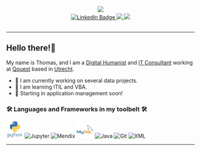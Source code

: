 <div id="header" align="center">
<img src="https://media.giphy.com/media/6ib6KPmkeAjDTxMxij/giphy.gif" width="120px"/>
</div>

<div id="header" align="center">
  <div id="badges">
    <a href="https://www.linkedin.com/in/thomashoekstra2310/">
      <img src="https://img.shields.io/badge/LinkedIn-0077B5?style=for-the-badge&logo=linkedin&logoColor=white" alt="LinkedIn Badge"/>
    </a>
    <a href="mailto:<t.hoekstra@qquest.com>?subject=Came%20from%20Github"><img src="https://img.shields.io/badge/Work_Email-%23D14836.svg?&style=for-the-badge&logo=gmail&logoColor=white" /> 
    <a href="mailto:<tthomas2310@hotmail.com>?subject=Came%20from%20Github"><img src="https://img.shields.io/badge/Personal_Email-07C160?&style=for-the-badge&logo=gmail&logoColor=white" /> 
    </a>
    <div>
      <img src="https://komarev.com/ghpvc/?username=Rohrym&style=flat-square&color=blue" alt=""/>
    </div>
  </div>
</div>

---

## Hello there!👋

My name is Thomas, and I am a [Digital Humanist](https://en.wikipedia.org/wiki/Digital_humanities) and [IT Consultant](https://en.wikipedia.org/wiki/Information_technology_consulting) working at [Qquest](https://www.qquest.nl/) based in [Utrecht](https://goo.gl/maps/vJTkQjFCtSZA9ZSN6). 

- 💼 I am currently working on several data projects.
- 🌱 I am learning ITIL and VBA.
- 🚀 Starting in application management soon!

### 🛠️ Languages and Frameworks in my toolbelt 🛠️

<p align="left">
<img src="https://raw.githubusercontent.com/devicons/devicon/master/icons/python/python-original-wordmark.svg" title = "Python" alt="python" width="45" height="45" />  
<img src="https://cdn.jsdelivr.net/gh/devicons/devicon/icons/jupyter/jupyter-original-wordmark.svg" title="Jupyter" alt="Jupyter" width="45" height="45"/>
<img src="https://www.emerce.nl/content/uploads/2021/04/Mendix.png" titler="Mendix" alt="Mendix" width="45" height="45"/>
<img src="https://raw.githubusercontent.com/devicons/devicon/master/icons/mysql/mysql-original-wordmark.svg" title="MySQL" alt="MySQL" width="45" height="45" />
<img src="https://cdn.worldvectorlogo.com/logos/java.svg" title="Java" alt="Java" width="45" height="45"/>
<img src="https://upload.wikimedia.org/wikipedia/commons/thumb/3/3f/Git_icon.svg/1024px-Git_icon.svg.png?20220905010122" title="Git" alt="Git" width="45" height="45"/>
<img src="https://pbs.twimg.com/profile_images/1329374687554646018/Fn5__gbH_400x400.png" title="oXygen" alt="XML" width="45" height="45"/>
</p>

---

